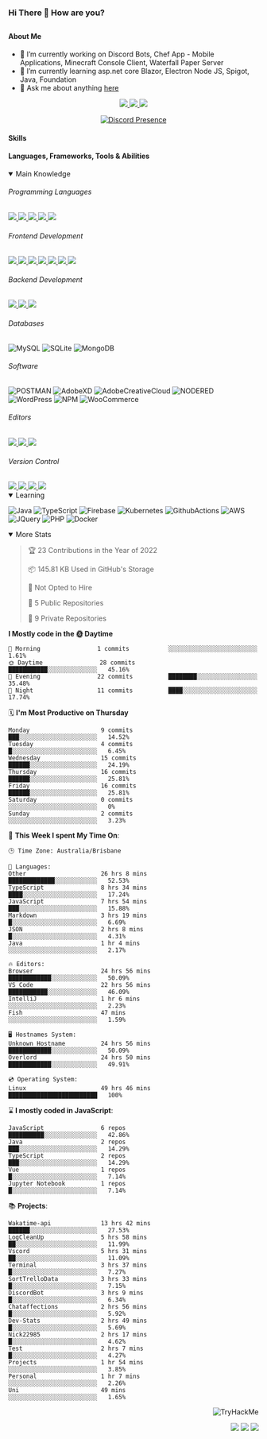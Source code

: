 ### Hi There 👋 How are you?

## <h4>About Me</h4>

- 🔭 I’m currently working on Discord Bots, Chef App - Mobile Applications, Minecraft Console Client, Waterfall Paper Server
- 🌱 I’m currently learning asp.net core Blazor, Electron Node JS, Spigot, Java, Foundation
- 💬 Ask me about anything [here](https://github.com/nick22985/nick22985/issues)

<p align="center">
	<a href="https://discordapp.com/users/221602145462386688">
		<img src="https://img.shields.io/badge/Discord-5865F2.svg?&style=for-the-badge&logo=Discord&logoColor=white"/>
	</a>
	<a href="https://www.youtube.com/channel/UChZvyaTJSq0PweGmTpjPjRw">
		<img src="https://img.shields.io/badge/YouTube-FF0000.svg?&style=for-the-badge&logo=YouTube&logoColor=white"/>
	</a>
	<a href="https://twitter.com/nick22985">
		<img src="https://img.shields.io/badge/Twitter-1DA1F2.svg?&style=for-the-badge&logo=Twitter&logoColor=white"/>
	</a>
</p>
<p align="center">
	<a href="https://discord.com/users/221602145462386688" target="_blank" rel="nofollow">
		<img src="https://lanyard-profile-readme.vercel.app/api/221602145462386688?hideStatus=true" alt="Discord Presence" align="center">
	</a>
</p>


<h4>Skills</h4>
<h4>Languages, Frameworks, Tools & Abilities </h4>
<details open="true">
<summary>Main Knowledge</summary>

<h6>Programming Languages</h6>
<a href="">
	<img src="https://img.shields.io/badge/JavaScript-323330.svg?&style=flat-square&logo=javascript&logoColor=%23F7DF1E"/>
</a>
<a href="">
	<img src="https://img.shields.io/badge/PYTHON-3776AB.svg?&style=flat-square&logo=python&logoColor=white"/>
</a>
<a href="">
	<img src="https://img.shields.io/badge/C-3776AB.svg?&style=flat-square&logo=C&logoColor=white"/>
</a>
<a href="">
	<img src="https://img.shields.io/badge/C%23-239120.svg?&style=flat-square&logo=C-Sharp&logoColor=white"/>
</a>
<a href="">
	<img src="https://img.shields.io/badge/.Net-512BD4.svg?&style=flat-square&logo=.NET&logoColor=white"/>
</a>

<h6> Frontend Development </h6>
<a href="">
	<img src="https://img.shields.io/badge/React-61DAFB?style=flat-square&logo=react&logoColor=white"/>
</a>
<a href="">
	<img src="https://img.shields.io/badge/Vue.js-4FC08D?style=flat-square&logo=Vue.js&logoColor=white"/>
</a>
<a href="">
	<img src="https://img.shields.io/badge/vuetify-1867C0?style=flat-square&logo=vuetify"/>
</a>
<a href="">
	<img src="https://img.shields.io/badge/bootstrap-7952B3?style=flat-square&logo=bootstrap&logoColor=white"/>
</a>
<a href="">
	<img src="https://img.shields.io/badge/CSS3-%231572B6.svg?&style=flat-square&logo=css3&logoColor=white"/>
</a>
<a href="">
	<img src="https://img.shields.io/badge/HTML5-E34F26.svg?&style=flat-square&logo=html5&logoColor=white"/>
</a>
<a href="">
	<img src="https://img.shields.io/badge/Blazor-512BD4.svg?&style=flat-square&logo=Blazor&logoColor=white"/>
</a>

<h6> Backend Development </h6>
<a href="">
	<img src="https://img.shields.io/badge/NODEJS-339933.svg?&style=flat-square&logo=node.js&logoColor=white"/>
</a>
<a href="">
	<img src="https://img.shields.io/badge/NGINX-269539.svg?&style=flat-square&logo=nginx&logoColor=white"/>
</a>
<a href="">
	<img src="https://img.shields.io/badge/GRAPHQL-E10098.svg?&style=flat-square&logo=graphql&logoColor=white"/>
</a>

<h6> Databases </h6>

![MySQL](https://img.shields.io/badge/MySQL-4479A1.svg?&style=flat-square&logo=mysql&logoColor=white)
![SQLite](https://img.shields.io/badge/SQLite-003B57.svg?&style=flat-square&logo=sqlite&logoColor=white)
![MongoDB](https://img.shields.io/badge/MONGODB-47A248.svg?&style=flat-square&logo=mongodb&logoColor=white)

<h6>Software</h6>

![POSTMAN](https://img.shields.io/badge/Postman-FF6C37.svg?&style=flat-square&logo=postman&logoColor=white)
![AdobeXD](https://img.shields.io/badge/Adobe%20XD-FF61F6.svg?&style=flat-square&logo=Adobe-XD&logoColor=black)
![AdobeCreativeCloud](https://img.shields.io/badge/Adobe%20Creative%20Cloud-DA1F26.svg?&style=flat-square&logo=Adobe-Creative-Cloud&logoColor=white)
![NODERED](https://img.shields.io/badge/node%20red-8F0000.svg?&style=flat-square&logo=node-red&logoColor=white)
![WordPress](https://img.shields.io/badge/Wordpress-21759B.svg?&style=flat-square&logo=wordpress&logoColor=white)
![NPM](https://img.shields.io/badge/npm-CB3837.svg?&style=flat-square&logo=npm&logoColor=white)
![WooCommerce](https://img.shields.io/badge/WooCommerce-96588A.svg?&style=flat-square&logo=WooCommerce&logoColor=white)

<h6> Editors </h6>
<a href="">
	<img src="https://img.shields.io/badge/VSCODE-007ACC.svg?&style=flat-square&logo=visual-studio-code"/>
</a>
<a href="">
	<img src="https://img.shields.io/badge/Visual%20Studio-5C2D91.svg?&style=flat-square&logo=visual-studio"/>
</a>
<a href="">
	<img src="https://img.shields.io/badge/INTELLIJ-000000.svg?&style=flat-square&logo=intellij-idea"/>
</a>

<h6>Version Control</h6>
<a href="">
	<img src="https://img.shields.io/badge/GITHUB-%23121011.svg?&style=flat-square&logo=github&logoColor=white"/>
</a>
<a href="">
	<img src="https://img.shields.io/badge/GITLAB-%23181717.svg?&style=flat-square&logo=gitlab&logoColor=white"/>
</a>
<a href="">
	<img src="https://img.shields.io/badge/GIT-%23F05033.svg?&style=flat-square&logo=git&logoColor=white"/>
</a>
<a href="">
	<img src="https://img.shields.io/badge/-BitBucket-darkblue?style=flat-square&logo=bitbucket"/>
</a>

<!-- <br><br><br><br>

![MicrosoftAzure](https://img.shields.io/badge/Microsoft%20Azure-232F7E?style=flat-square&logo=microsoft-azure)
![GoogleCloud](https://img.shields.io/badge/Google%20Cloud-black?style=flat-square&logo=google-cloud)
![DigitalOcean](https://img.shields.io/badge/-Digital%20Ocean-darkblue?style=flat-square&logo=digitalocean)
![Heroku](https://img.shields.io/badge/-Heroku-430098?style=flat-square&logo=heroku)
![RaspberryPi](https://img.shields.io/badge/-Raspberry%20Pi-C51A4A?style=flat-square&logo=Raspberry-Pi)
![LINUX](https://img.shields.io/badge/LINUX-FCC624?style=flat-square-square&logo=linux&logoColor=black) -->

</details>
<details open="true">
<summary>Learning</summary>

![Java](https://img.shields.io/badge/JAVA-007396.svg?&style=flat-square&logo=java&logoColor=white)
![TypeScript](https://img.shields.io/badge/TYPESCRIPT-%23007ACC.svg?&style=flat-square&logo=typescript&logoColor=white)
![Firebase](https://img.shields.io/badge/FIREBASE-FFCA28.svg?&style=flat-square&logo=firebase&logoColor=black)
![Kubernetes](https://img.shields.io/badge/KUBERNETES-326CE5.svg?&style=flat-square&logo=kubernetes&logoColor=white)
![GithubActions](https://img.shields.io/badge/GITHUB%20ACTIONS-2088FF.svg?&style=flat-square&logo=github-actions&logoColor=white)
![AWS](https://img.shields.io/badge/AMAZON%20AWS-232F3E.svg?&style=flat-square&logo=amazon-aws&logoColor=white)
![JQuery](https://img.shields.io/badge/JQUERY-0769AD.svg?&style=flat-square&logo=jquery&logoColor=white)
![PHP](https://img.shields.io/badge/PHP-777BB4.svg?&style=flat-square&logo=php&logoColor=white)
![Docker](https://img.shields.io/badge/DOCKER-2496ED.svg?&style=flat-square&logo=docker&logoColor=white)

<!--webpack-->
<!--babel-->
<!--Express-->
<!--NextJS-->
<!--ReactNative-->
<!-- AI/ML -->
<!-- Tensorflow -->
<!-- Reddis -->
<!-- Cassendra -->
<!-- sqlLite -->
<!-- d3js -->
<!-- chartjs -->

<!-- 		Devops -->
<!-- docker -->
<!-- gcp -->
<!-- kubernetes -->
<!-- bash -->
<!-- azure -->

<!-- 			Backend as a serveice -->
<!-- firebase -->

<!-- 			Frameworks -->
<!-- dotnet -->
<!-- electron -->

<!-- 			Testing -->
<!-- Cypress -->
<!-- jest -->
<!-- mocha -->

</details>

<details open="false">
<summary>More Stats</summary>

<!--START_SECTION:devStats-->
> 🏆 23 Contributions in the Year of 2022
>
> 📦 145.81 KB Used in GitHub's Storage
>
> 🚫 Not Opted to Hire
>
> 📖 5 Public Repositories
>
> 🔐 9 Private Repositories

**I Mostly code in the 🌞 Daytime**
```text
🌅 Morning                1 commits           ░░░░░░░░░░░░░░░░░░░░░░░░░   1.61%
🌞 Daytime                28 commits          ███████████░░░░░░░░░░░░░░   45.16%
🌆 Evening                22 commits          ████████░░░░░░░░░░░░░░░░░   35.48%
🌙 Night                  11 commits          ████░░░░░░░░░░░░░░░░░░░░░   17.74%
```
🗓️ **I'm Most Productive on Thursday**
```text
Monday                    9 commits           ███░░░░░░░░░░░░░░░░░░░░░░   14.52%
Tuesday                   4 commits           █░░░░░░░░░░░░░░░░░░░░░░░░   6.45%
Wednesday                 15 commits          ██████░░░░░░░░░░░░░░░░░░░   24.19%
Thursday                  16 commits          ██████░░░░░░░░░░░░░░░░░░░   25.81%
Friday                    16 commits          ██████░░░░░░░░░░░░░░░░░░░   25.81%
Saturday                  0 commits           ░░░░░░░░░░░░░░░░░░░░░░░░░   0%
Sunday                    2 commits           ░░░░░░░░░░░░░░░░░░░░░░░░░   3.23%
```
🚀 **This Week I spent My Time On**:
```text
🕒 Time Zone: Australia/Brisbane

💬 Languages:
Other                     26 hrs 8 mins       █████████████░░░░░░░░░░░░   52.53%
TypeScript                8 hrs 34 mins       ████░░░░░░░░░░░░░░░░░░░░░   17.24%
JavaScript                7 hrs 54 mins       ███░░░░░░░░░░░░░░░░░░░░░░   15.88%
Markdown                  3 hrs 19 mins       █░░░░░░░░░░░░░░░░░░░░░░░░   6.69%
JSON                      2 hrs 8 mins        █░░░░░░░░░░░░░░░░░░░░░░░░   4.31%
Java                      1 hr 4 mins         ░░░░░░░░░░░░░░░░░░░░░░░░░   2.17%

🔥 Editors:
Browser                   24 hrs 56 mins      ████████████░░░░░░░░░░░░░   50.09%
VS Code                   22 hrs 56 mins      ███████████░░░░░░░░░░░░░░   46.09%
IntelliJ                  1 hr 6 mins         ░░░░░░░░░░░░░░░░░░░░░░░░░   2.23%
Fish                      47 mins             ░░░░░░░░░░░░░░░░░░░░░░░░░   1.59%

🖥️ Hostnames System:
Unknown Hostname          24 hrs 56 mins      ████████████░░░░░░░░░░░░░   50.09%
Overlord                  24 hrs 50 mins      ████████████░░░░░░░░░░░░░   49.91%

💿 Operating System:
Linux                     49 hrs 46 mins      █████████████████████████   100%
```
⌛ **I mostly coded in JavaScript**:
```text
JavaScript                6 repos             ██████████░░░░░░░░░░░░░░░   42.86%
Java                      2 repos             ███░░░░░░░░░░░░░░░░░░░░░░   14.29%
TypeScript                2 repos             ███░░░░░░░░░░░░░░░░░░░░░░   14.29%
Vue                       1 repos             █░░░░░░░░░░░░░░░░░░░░░░░░   7.14%
Jupyter Notebook          1 repos             █░░░░░░░░░░░░░░░░░░░░░░░░   7.14%
```
📚 **Projects**:
```text
Wakatime-api              13 hrs 42 mins      ██████░░░░░░░░░░░░░░░░░░░   27.53%
LogCleanUp                5 hrs 58 mins       ██░░░░░░░░░░░░░░░░░░░░░░░   11.99%
Vscord                    5 hrs 31 mins       ██░░░░░░░░░░░░░░░░░░░░░░░   11.09%
Terminal                  3 hrs 37 mins       █░░░░░░░░░░░░░░░░░░░░░░░░   7.27%
SortTrelloData            3 hrs 33 mins       █░░░░░░░░░░░░░░░░░░░░░░░░   7.15%
DiscordBot                3 hrs 9 mins        █░░░░░░░░░░░░░░░░░░░░░░░░   6.34%
Chataffections            2 hrs 56 mins       █░░░░░░░░░░░░░░░░░░░░░░░░   5.92%
Dev-Stats                 2 hrs 49 mins       █░░░░░░░░░░░░░░░░░░░░░░░░   5.69%
Nick22985                 2 hrs 17 mins       █░░░░░░░░░░░░░░░░░░░░░░░░   4.62%
Test                      2 hrs 7 mins        █░░░░░░░░░░░░░░░░░░░░░░░░   4.27%
Projects                  1 hr 54 mins        ░░░░░░░░░░░░░░░░░░░░░░░░░   3.85%
Personal                  1 hr 7 mins         ░░░░░░░░░░░░░░░░░░░░░░░░░   2.26%
Uni                       49 mins             ░░░░░░░░░░░░░░░░░░░░░░░░░   1.65%
```
<!--END_SECTION:devStats-->
</details>
<p align="right">
    <img src="https://tryhackme-badges.s3.amazonaws.com/nick22985.png" alt="TryHackMe">
</p>
<p align="right">
    <img src="https://www.codewars.com/users/nick22985/badges/micro"/>
    <img src="https://wakatime.com/badge/user/06ef56ec-e763-432c-a1cc-83e10de5b5a3.svg"/>
    <img src="https://badges.pufler.dev/visits/nick22985/nick22985?color=black&logo=github" />
</p>
